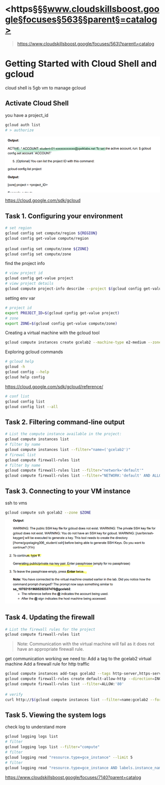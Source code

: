 # <https§§§www.cloudskillsboost.google§focuses§563§§parent§=catalog>
> <https://www.cloudskillsboost.google/focuses/563\?parent\=catalog>
        
# Getting Started with Cloud Shell and gcloud

cloud shell is 5gb vm to manage gcloud

## Activate Cloud Shell

you have a project_id

```bash
gcloud auth list
# > authorize
```

![](1686575793702.png)

https://cloud.google.com/sdk/gcloud

## Task 1. Configuring your environment

```bash
# set region
gcloud config set compute/region ${REGION}
gcloud config get-value compute/region

gcloud config set compute/zone ${ZONE}
gcloud config set compute/zone
```

find the project info

```bash
# view project id
gcloud config get-value project
# view project details
gcloud compute project-info describe --project $(gcloud config get-value project)
```

setting env var
```bash
# project id 
export PROJECT_ID=$(gcloud cpnfig get-value project)
# zone
export ZONE=$(gcloud config get-value compute/zone)

```

Creating a virtual machine with the gcloud tool

```bash
gcloud compute instances create gcelab2 --machine-type e2-medium --zone ${ZONE}
```

Exploring gcloud commands

```bash
# gcloud help
gcloud -h
gcloud config --help
gcloud help config

```
https://cloud.google.com/sdk/gcloud/reference/


```bash
# conf list
gcloud config list
gcloud config list --all
```

## Task 2. Filtering command-line output

```bash
# List the compute instance available in the project:
gcloud compute instances list 
# filter by name
gcloud compute instances list --filter="name=('gcelab2')"
# firewal list
gcloud compute firewall-rules list
# filter by name
gcloud compute firewall-rules list --filter="network='default'"
gcloud compute firewall-rules list --filter="NETWORK:'default' AND ALLOW:'icmp'"

```

## Task 3. Connecting to your VM instance

ssh to vms
```bash
gcloud compute ssh gcelab2 --zone $ZONE

```
![](1686576859055.png)

## Task 4. Updating the firewall
```bash
# List the firewall rules for the project
gcloud compute firewall-rules list

```
> Note: Communication with the virtual machine will fail as it does not have an appropriate firewall rule.

get communication working we
need to:
Add a tag to the gcelab2 virtual machine
Add a firewall rule for http traffic

```bash
gcloud compute instances add-tags gcelab2 --tags http-server,https-server
gcloud compute firewall-rules create default-allow-http --direction=INGRESS --priority=1000 --network=default --action=ALLOW --rules=tcp:80 --source-ranges=0.0.0.0/0 --target-tags=http-server
gcloud compute firewall-rules list --filter=ALLOW:'80'

# verify
curl http://$(gcloud compute instances list --filter=name:gcelab2 --format='value(EXTERNAL_IP)')

```

## Task 5. Viewing the system logs

check log to understand more
```bash
gcloud logging logs list
# filter
gcloud logging logs list --filter="compute"
# filter
gcloud logging read "resource.type=gce_instance" --limit 5
# filter
gcloud logging read "resource.type=gce_instance AND labels.instance_name='gcelab2'" --limit 5

```

https://www.cloudskillsboost.google/focuses/7140?parent=catalog